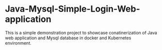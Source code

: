 # Java-Mysql-Simple-Login-Web-application

This is a simple demonstration project to showcase conatinerization of Java web application and Mysql database in docker and Kubernetes environment.